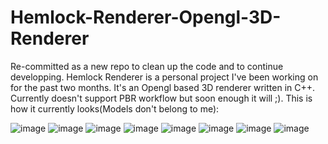 # Hemlock-Renderer-Opengl-3D-Renderer
Re-committed as a new repo to clean up the code and to continue developping.
Hemlock Renderer is a personal project I've been working on for the past two months. It's an Opengl based 3D renderer written in C++. Currently doesn't support PBR workflow but soon enough it will ;). 
This is how it currently looks(Models don't belong to me):

![image](https://github.com/KaganBaldiran/Hemlock-Renderer-Opengl-3D-Renderer/assets/80681941/f770ced9-2787-4b30-8f49-733aebf1c7ff)
![image](https://github.com/KaganBaldiran/Hemlock-Renderer-Opengl-3D-Renderer/assets/80681941/508463e6-dacf-4033-ad73-ce376d7dc881)
![image](https://github.com/KaganBaldiran/Hemlock-Renderer-Opengl-3D-Renderer/assets/80681941/db111067-8f33-46fe-9469-bb975aa2824c)
![image](https://github.com/KaganBaldiran/Hemlock-Renderer-Opengl-3D-Renderer/assets/80681941/e2bdb998-3408-4f79-8fdf-1eea7c836fae)
![image](https://github.com/KaganBaldiran/Hemlock-Renderer-Opengl-3D-Renderer/assets/80681941/c6161e41-3cbe-4d15-b6f1-d49ca55702e9)
![image](https://github.com/KaganBaldiran/Hemlock-Renderer-Opengl-3D-Renderer/assets/80681941/43dda2df-a711-4fbe-803f-8842cc0ce12e)
![image](https://github.com/KaganBaldiran/Hemlock-Renderer-Opengl-3D-Renderer/assets/80681941/253c8d6d-d49a-4a20-b0f0-65f005bf0fc4)
![image](https://user-images.githubusercontent.com/80681941/232658091-e586612c-8063-4f7b-b5c7-ad8626e2e1a9.png)

